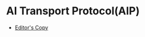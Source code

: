 # AI Transport Protocol(AIP)

- [Editor's Copy](https://aip-wg.github.io/ai-transport/draft-aipwg-ai-transport.html)